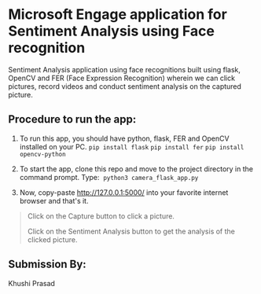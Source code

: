 # Microsoft Engage application for Sentiment Analysis using Face recognition
Sentiment Analysis application using face recognitions built using flask, OpenCV and FER (Face Expression Recognition) wherein we can click pictures, record videos and conduct sentiment analysis on the captured picture.

## Procedure to run the app:

1. To run this app, you should have python, flask, FER and OpenCV installed on your PC.
`pip install flask`
`pip install fer`
`pip install opencv-python`

2. To start the app, clone this repo and move to the project directory in the command prompt. 
Type: 
`python3 camera_flask_app.py`

3. Now, copy-paste http://127.0.0.1:5000/ into your favorite internet browser and that's it.

> Click on the Capture button to click a picture.
>
> Click on the Sentiment Analysis button to get the analysis of the clicked picture.

## Submission By:
Khushi Prasad
